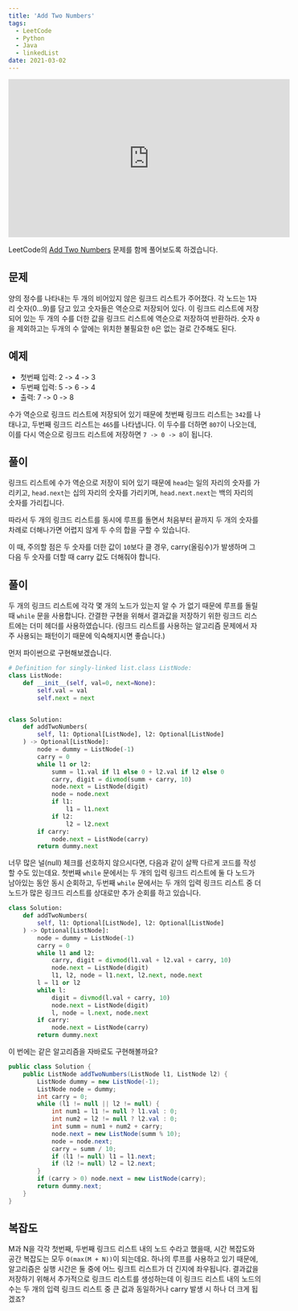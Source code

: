 ```yaml
---
title: 'Add Two Numbers'
tags:
  - LeetCode
  - Python
  - Java
  - linkedList
date: 2021-03-02
---
```


<iframe width="560" height="315" src="https://www.youtube.com/embed/oRVhdwpTbdU" title="YouTube video player" frameborder="0" allow="accelerometer; autoplay; clipboard-write; encrypted-media; gyroscope; picture-in-picture" allowfullscreen></iframe>

LeetCode의 [Add Two Numbers](https://leetcode.com/problems/add-two-numbers/) 문제를 함께 풀어보도록 하겠습니다.

## 문제

양의 정수를 나타내는 두 개의 비어있지 않은 링크드 리스트가 주어졌다.
각 노드는 1자리 숫자(0...9)를 담고 있고 숫자들은 역순으로 저장되어 있다.
이 링크드 리스트에 저장되어 있는 두 개의 수를 더한 값을 링크드 리스트에 역순으로 저장하여 반환하라.
숫자 `0`을 제외하고는 두개의 수 앞에는 위치한 불필요한 `0`은 없는 걸로 간주해도 된다.

## 예제

- 첫번째 입력: 2 -> 4 -> 3
- 두번째 입력: 5 -> 6 -> 4
- 출력: 7 -> 0 -> 8

수가 역순으로 링크드 리스트에 저장되어 있기 때문에 첫번째 링크드 리스트는 `342`를 나태나고, 두번째 링크드 리스트는 `465`를 나타냅니다.
이 두수를 더하면 `807`이 나오는데, 이를 다시 역순으로 링크드 리스트에 저장하면 `7 -> 0 -> 8`이 됩니다.

## 풀이

링크드 리스트에 수가 역순으로 저장이 되어 있기 때문에 `head`는 일의 자리의 숫자를 가리키고, `head.next`는 십의 자리의 숫자를 가리키며, `head.next.next`는 백의 자리의 숫자를 가리킵니다.

따라서 두 개의 링크드 리스트를 동시에 루프를 돌면서 처음부터 끝까지 두 개의 숫자를 차례로 더해나가면 어렵지 않게 두 수의 합을 구할 수 있습니다.

이 때, 주의할 점은 두 숫자를 더한 값이 `10`보다 클 경우, carry(올림수)가 발생하며 그 다음 두 숫자를 더할 때 carry 값도 더해줘야 합니다.

## 풀이

두 개의 링크드 리스트에 각각 몇 개의 노드가 있는지 알 수 가 없기 때문에 루프를 돌릴 때 `while` 문을 사용합니다.
간결한 구현을 위해서 결과값을 저장하기 위한 링크드 리스트에는 더미 헤더를 사용하였습니다.
(링크드 리스트를 사용하는 알고리즘 문제에서 자주 사용되는 패턴이기 때문에 익숙해지시면 좋습니다.)

먼저 파이썬으로 구현해보겠습니다.

```py
# Definition for singly-linked list.class ListNode:
class ListNode:
    def __init__(self, val=0, next=None):
        self.val = val
        self.next = next


class Solution:
    def addTwoNumbers(
        self, l1: Optional[ListNode], l2: Optional[ListNode]
    ) -> Optional[ListNode]:
        node = dummy = ListNode(-1)
        carry = 0
        while l1 or l2:
            summ = l1.val if l1 else 0 + l2.val if l2 else 0
            carry, digit = divmod(summ + carry, 10)
            node.next = ListNode(digit)
            node = node.next
            if l1:
                l1 = l1.next
            if l2:
                l2 = l2.next
        if carry:
            node.next = ListNode(carry)
        return dummy.next
```

너무 많은 널(null) 체크를 선호하지 않으시다면, 다음과 같이 살짝 다르게 코드를 작성할 수도 있는데요.
첫번째 `while` 문에서는 두 개의 입력 링크드 리스트에 둘 다 노드가 남아있는 동안 동시 순회하고,
두번째 `while` 문에서는 두 개의 입력 링크드 리스트 중 더 노드가 많은 링크드 리스트를 상대로만 추가 순회를 하고 있습니다.

```python
class Solution:
    def addTwoNumbers(
        self, l1: Optional[ListNode], l2: Optional[ListNode]
    ) -> Optional[ListNode]:
        node = dummy = ListNode(-1)
        carry = 0
        while l1 and l2:
            carry, digit = divmod(l1.val + l2.val + carry, 10)
            node.next = ListNode(digit)
            l1, l2, node = l1.next, l2.next, node.next
        l = l1 or l2
        while l:
            digit = divmod(l.val + carry, 10)
            node.next = ListNode(digit)
            l, node = l.next, node.next
        if carry:
            node.next = ListNode(carry)
        return dummy.next
```

이 번에는 같은 알고리즘을 자바로도 구현해볼까요?

```java
public class Solution {
    public ListNode addTwoNumbers(ListNode l1, ListNode l2) {
        ListNode dummy = new ListNode(-1);
        ListNode node = dummy;
        int carry = 0;
        while (l1 != null || l2 != null) {
            int num1 = l1 != null ? l1.val : 0;
            int num2 = l2 != null ? l2.val : 0;
            int summ = num1 + num2 + carry;
            node.next = new ListNode(summ % 10);
            node = node.next;
            carry = summ / 10;
            if (l1 != null) l1 = l1.next;
            if (l2 != null) l2 = l2.next;
        }
        if (carry > 0) node.next = new ListNode(carry);
        return dummy.next;
    }
}
```

## 복잡도

M과 N을 각각 첫번째, 두번째 링크드 리스트 내의 노드 수라고 했을때, 시간 복잡도와 공간 복잡도는 모두 `O(max(M + N))`이 되는데요.
하나의 루프를 사용하고 있기 때문에, 알고리즘은 실행 시간은 둘 중에 어느 링크트 리스트가 더 긴지에 좌우됩니다.
결과값을 저장하기 위해서 추가적으로 링크드 리스트를 생성하는데 이 링크드 리스트 내의 노드의 수는 두 개의 입력 링크드 리스트 중 큰 겂과 동일하거나 carry 발생 시 하나 더 크게 됩겠죠?
